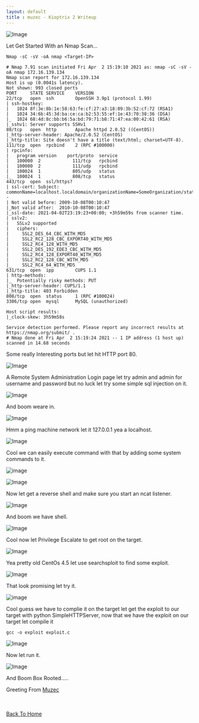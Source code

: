 ```yaml
---
layout: default
title : muzec - Kioptrix 2 Writeup
---
```


![Image](https://imgur.com/nh457od.png)

Let Get Started With an Nmap Scan...

```Nmap -sC -sV -oA nmap <Target-IP>```

```
# Nmap 7.91 scan initiated Fri Apr  2 15:19:10 2021 as: nmap -sC -sV -oA nmap 172.16.139.134
Nmap scan report for 172.16.139.134
Host is up (0.0041s latency).
Not shown: 993 closed ports
PORT     STATE SERVICE    VERSION
22/tcp   open  ssh        OpenSSH 3.9p1 (protocol 1.99)
| ssh-hostkey: 
|   1024 8f:3e:8b:1e:58:63:fe:cf:27:a3:18:09:3b:52:cf:72 (RSA1)
|   1024 34:6b:45:3d:ba:ce:ca:b2:53:55:ef:1e:43:70:38:36 (DSA)
|_  1024 68:4d:8c:bb:b6:5a:bd:79:71:b8:71:47:ea:00:42:61 (RSA)
|_sshv1: Server supports SSHv1
80/tcp   open  http       Apache httpd 2.0.52 ((CentOS))
|_http-server-header: Apache/2.0.52 (CentOS)
|_http-title: Site doesn't have a title (text/html; charset=UTF-8).
111/tcp  open  rpcbind    2 (RPC #100000)
| rpcinfo: 
|   program version    port/proto  service
|   100000  2            111/tcp   rpcbind
|   100000  2            111/udp   rpcbind
|   100024  1            805/udp   status
|_  100024  1            808/tcp   status
443/tcp  open  ssl/https?
| ssl-cert: Subject: commonName=localhost.localdomain/organizationName=SomeOrganization/stateOrProvinceName=SomeState/countryName=--
| Not valid before: 2009-10-08T00:10:47
|_Not valid after:  2010-10-08T00:10:47
|_ssl-date: 2021-04-02T23:19:23+00:00; +3h59m59s from scanner time.
| sslv2: 
|   SSLv2 supported
|   ciphers: 
|     SSL2_DES_64_CBC_WITH_MD5
|     SSL2_RC2_128_CBC_EXPORT40_WITH_MD5
|     SSL2_RC4_128_WITH_MD5
|     SSL2_DES_192_EDE3_CBC_WITH_MD5
|     SSL2_RC4_128_EXPORT40_WITH_MD5
|     SSL2_RC2_128_CBC_WITH_MD5
|_    SSL2_RC4_64_WITH_MD5
631/tcp  open  ipp        CUPS 1.1
| http-methods: 
|_  Potentially risky methods: PUT
|_http-server-header: CUPS/1.1
|_http-title: 403 Forbidden
808/tcp  open  status     1 (RPC #100024)
3306/tcp open  mysql      MySQL (unauthorized)

Host script results:
|_clock-skew: 3h59m58s

Service detection performed. Please report any incorrect results at https://nmap.org/submit/ .
# Nmap done at Fri Apr  2 15:19:24 2021 -- 1 IP address (1 host up) scanned in 14.68 seconds
```

Some really Interesting ports but let hit HTTP port 80.

![Image](https://imgur.com/nh457od.png)

A Remote System Administration Login page let try admin and admin for username and password but no luck let try some simple sql injection on it.

![Image](https://imgur.com/WWSo1f7.png)

And boom weare in.

![Image](https://imgur.com/XOkFMgB.png)

Hmm a ping machine network let it 127.0.0.1 yea a localhost.

![Image](https://imgur.com/ym7yWGP.png)

Cool we can easily execute command with that by adding some system commands to it.

![image](https://imgur.com/MJE1JZN.png)

![Image](https://imgur.com/4hnCs32.png)

Now let get a reverse shell and make sure you start an ncat listener.

![Image](https://imgur.com/wDwpoQM.png)

And boom  we have shell.

![Image](https://imgur.com/FSh0T4i.png)

Cool now let Privilege Escalate to get root on the target.

![Image](https://imgur.com/zbPGW8f.png)

Yea pretty old CentOs 4.5 let use searchsploit to find some exploit.

![Image](https://imgur.com/68hgAz7.png)

That look promising let try it.

![image](https://imgur.com/vzlpLK7.png)

Cool guess we have to complie it on the target let get the exploit to our target with python SimpleHTTPServer, now that we have the exploit on our target let compile it

```gcc -o exploit exploit.c```

![Image](https://imgur.com/IuMXHxC.png)

Now let run it.

![Image](https://imgur.com/z4g6h66.png)

And Boom Box Rooted.....


Greeting From [Muzec](https://twitter.com/muzec_saminu)

<br> <br>
[Back To Home](../index.md)
<br>
